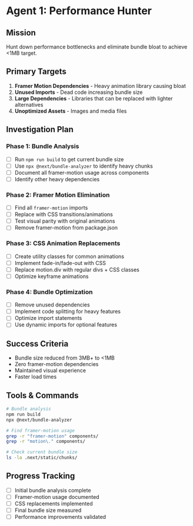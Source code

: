 # Agent 1: Performance Hunter

## Mission
Hunt down performance bottlenecks and eliminate bundle bloat to achieve <1MB target.

## Primary Targets
1. **Framer Motion Dependencies** - Heavy animation library causing bloat
2. **Unused Imports** - Dead code increasing bundle size
3. **Large Dependencies** - Libraries that can be replaced with lighter alternatives
4. **Unoptimized Assets** - Images and media files

## Investigation Plan

### Phase 1: Bundle Analysis
- [ ] Run `npm run build` to get current bundle size
- [ ] Use `npx @next/bundle-analyzer` to identify heavy chunks
- [ ] Document all framer-motion usage across components
- [ ] Identify other heavy dependencies

### Phase 2: Framer Motion Elimination
- [ ] Find all `framer-motion` imports
- [ ] Replace with CSS transitions/animations
- [ ] Test visual parity with original animations
- [ ] Remove framer-motion from package.json

### Phase 3: CSS Animation Replacements
- [ ] Create utility classes for common animations
- [ ] Implement fade-in/fade-out with CSS
- [ ] Replace motion.div with regular divs + CSS classes
- [ ] Optimize keyframe animations

### Phase 4: Bundle Optimization
- [ ] Remove unused dependencies
- [ ] Implement code splitting for heavy features
- [ ] Optimize import statements
- [ ] Use dynamic imports for optional features

## Success Criteria
- Bundle size reduced from 3MB+ to <1MB
- Zero framer-motion dependencies
- Maintained visual experience
- Faster load times

## Tools & Commands
```bash
# Bundle analysis
npm run build
npx @next/bundle-analyzer

# Find framer-motion usage
grep -r "framer-motion" components/
grep -r "motion\." components/

# Check current bundle size
ls -la .next/static/chunks/
```

## Progress Tracking
- [ ] Initial bundle analysis complete
- [ ] Framer-motion usage documented
- [ ] CSS replacements implemented
- [ ] Final bundle size measured
- [ ] Performance improvements validated